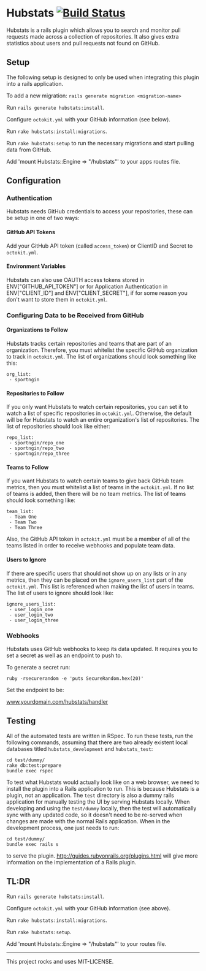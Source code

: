 # Hubstats [![Build Status](https://travis-ci.org/sportngin/hubstats.svg?branch=master)](https://travis-ci.org/sportngin/hubstats)

Hubstats is a rails plugin which allows you to search and monitor pull requests made across a collection of repositories. It also gives extra statistics about users and pull requests not found on GitHub.

## Setup
The following setup is designed to only be used when integrating this plugin into a rails application.

 To add a new migration: `rails generate migration <migration-name>`

 Run `rails generate hubstats:install`.
 
 Configure `octokit.yml` with your GitHub information (see below).

 Run `rake hubstats:install:migrations`.

 Run `rake hubstats:setup` to run the necessary migrations and start pulling data from GitHub.

 Add 'mount Hubstats::Engine => "/hubstats"' to your apps routes file.

## Configuration
### Authentication
Hubstats needs GitHub credentials to access your repositories, these can be setup in one of two ways:

#### GitHub API Tokens
Add your GitHub API token (called `access_token`) or ClientID and Secret to `octokit.yml`.

#### Environment Variables
Hubstats can also use OAUTH access tokens stored in ENV["GITHUB_API_TOKEN"] or for Application Authentication in ENV["CLIENT_ID"] and ENV["CLIENT_SECRET"], if for some reason you don't want to store them in `octokit.yml`.

### Configuring Data to be Received from GitHub
#### Organizations to Follow
Hubstats tracks certain repositories and teams that are part of an organization. Therefore, you must whitelist the specific GitHub organization to track in `octokit.yml`. The list of organizations should look something like this:

```
org_list:
 - sportngin
 ```
 
#### Repositories to Follow
If you only want Hubstats to watch certain repositories, you can set it to watch a list of specific repositories in `octokit.yml`. Otherwise, the default will be for Hubstats to watch an entire organization's list of repositories. The list of repositories should look like either:

```
repo_list:
 - sportngin/repo_one
 - sportngin/repo_two
 - sportngin/repo_three
```

#### Teams to Follow
If you want Hubstats to watch certain teams to give back GitHub team metrics, then you must whitelist a list of teams in the `octokit.yml`. If no list of teams is added, then there will be no team metrics. The list of teams should look something like:

```
team_list:
 - Team One
 - Team Two
 - Team Three
```

Also, the GitHub API token in `octokit.yml` must be a member of all of the teams listed in order to receive webhooks and populate team data.

#### Users to Ignore
If there are specific users that should not show up on any lists or in any metrics, then they can be placed on the `ignore_users_list` part of the `octokit.yml`. This list is referenced when making the list of users in teams. The list of users to ignore should look like:

```
ignore_users_list:
 - user_login_one
 - user_login_two
 - user_login_three
```

### Webhooks
Hubstats uses GitHub webhooks to keep its data updated. It requires you to set a secret as well as an endpoint to push to.

To generate a secret run:
 ```
 ruby -rsecurerandom -e 'puts SecureRandom.hex(20)'
 ``` 
Set the endpoint to be:

 www.yourdomain.com/hubstats/handler

## Testing
All of the automated tests are written in RSpec. To run these tests, run the following commands, assuming that there are two already existent local databases titled `hubstats_development` and `hubstats_test`:
```
cd test/dummy/
rake db:test:prepare
bundle exec rspec
```
To test what Hubstats would actually look like on a web browser, we need to install the plugin into a Rails application to run. This is because Hubstats is a plugin, not an application. The `test` directory is also a dummy rails application for manually testing the UI by serving Hubstats locally. When developing and using the `test/dummy` locally, then the test will automatically sync with any updated code, so it doesn't need to be re-served when changes are made with the normal Rails application. When in the development process, one just needs to run:
```
cd test/dummy/
bundle exec rails s
```
to serve the plugin. http://guides.rubyonrails.org/plugins.html will give more information on the implementation of a Rails plugin. 

## TL:DR
  Run `rails generate hubstats:install`.
  
  Configure `octokit.yml` with your GitHub information (see above).
  
  Run `rake hubstats:install:migrations`.
  
  Run `rake hubstats:setup`.
  
  Add 'mount Hubstats::Engine => "/hubstats"' to your routes file.

<hr>

This project rocks and uses MIT-LICENSE.
